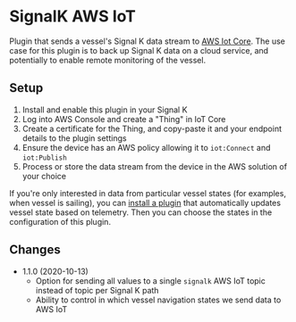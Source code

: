 SignalK AWS IoT
===============

Plugin that sends a vessel's Signal K data stream to [AWS Iot Core](https://aws.amazon.com/iot-core/). The use case for this plugin is to back up Signal K data on a cloud service, and potentially to enable remote monitoring of the vessel.

## Setup

1. Install and enable this plugin in your Signal K
2. Log into AWS Console and create a "Thing" in IoT Core
3. Create a certificate for the Thing, and copy-paste it and your endpoint details to the plugin settings
4. Ensure the device has an AWS policy allowing it to `iot:Connect` and `iot:Publish`
5. Process or store the data stream from the device in the AWS solution of your choice

If you're only interested in data from particular vessel states (for examples, when vessel is sailing), you can [install a plugin](https://www.npmjs.com/package/@meri-imperiumi/signalk-autostate) that automatically updates vessel state based on telemetry. Then you can choose the states in the configuration of this plugin.

## Changes

* 1.1.0 (2020-10-13)
  - Option for sending all values to a single `signalk` AWS IoT topic instead of topic per Signal K path
  - Ability to control in which vessel navigation states we send data to AWS IoT
